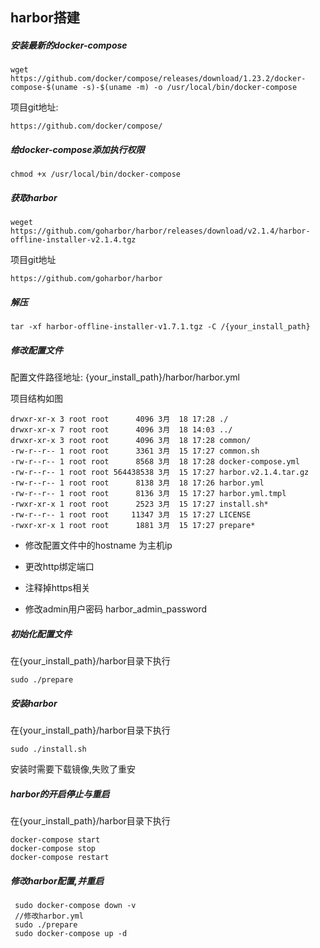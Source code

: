 ## harbor搭建

##### 安装最新的docker-compose

```
wget https://github.com/docker/compose/releases/download/1.23.2/docker-compose-$(uname -s)-$(uname -m) -o /usr/local/bin/docker-compose
```

项目git地址:

```
https://github.com/docker/compose/
```

##### 给docker-compose添加执行权限

```
chmod +x /usr/local/bin/docker-compose
```

##### 获取harbor

```
weget https://github.com/goharbor/harbor/releases/download/v2.1.4/harbor-offline-installer-v2.1.4.tgz
```

项目git地址

```
https://github.com/goharbor/harbor
```

##### 解压

```
tar -xf harbor-offline-installer-v1.7.1.tgz -C /{your_install_path}
```

##### 修改配置文件

配置文件路径地址: {your_install_path}/harbor/harbor.yml

项目结构如图

```
drwxr-xr-x 3 root root      4096 3月  18 17:28 ./
drwxr-xr-x 7 root root      4096 3月  18 14:03 ../
drwxr-xr-x 3 root root      4096 3月  18 17:28 common/
-rw-r--r-- 1 root root      3361 3月  15 17:27 common.sh
-rw-r--r-- 1 root root      8568 3月  18 17:28 docker-compose.yml
-rw-r--r-- 1 root root 564438538 3月  15 17:27 harbor.v2.1.4.tar.gz
-rw-r--r-- 1 root root      8138 3月  18 17:26 harbor.yml
-rw-r--r-- 1 root root      8136 3月  15 17:27 harbor.yml.tmpl
-rwxr-xr-x 1 root root      2523 3月  15 17:27 install.sh*
-rw-r--r-- 1 root root     11347 3月  15 17:27 LICENSE
-rwxr-xr-x 1 root root      1881 3月  15 17:27 prepare*

```

- 修改配置文件中的hostname 为主机ip

- 更改http绑定端口

- 注释掉https相关

- 修改admin用户密码 harbor_admin_password

##### 初始化配置文件

在{your_install_path}/harbor目录下执行

```
sudo ./prepare
```

##### 安装harbor

在{your_install_path}/harbor目录下执行

```
sudo ./install.sh
```

安装时需要下载镜像,失败了重安

##### harbor的开启停止与重启

在{your_install_path}/harbor目录下执行

```
docker-compose start
docker-compose stop
docker-compose restart
```

##### 修改harbor配置,并重启

```
 sudo docker-compose down -v 
 //修改harbor.yml
 sudo ./prepare
 sudo docker-compose up -d
```



